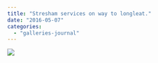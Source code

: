 ```yaml
---
title: "Stresham services on way to longleat."
date: "2016-05-07"
categories: 
  - "galleries-journal"
---
```


![](images/Stresham-services.jpeg)
